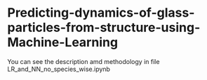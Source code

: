 # Predicting-dynamics-of-glass-particles-from-structure-using-Machine-Learning

You can see the description amd methodology in file LR_and_NN_no_species_wise.ipynb
